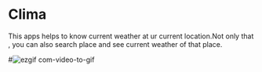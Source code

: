 # Clima
This apps helps to know current weather at ur current location.Not only that , you can also search place and see current weather of that place.

#![ezgif com-video-to-gif](https://user-images.githubusercontent.com/42405963/76701826-b4356500-66ea-11ea-81f6-fb73769cb147.gif)


